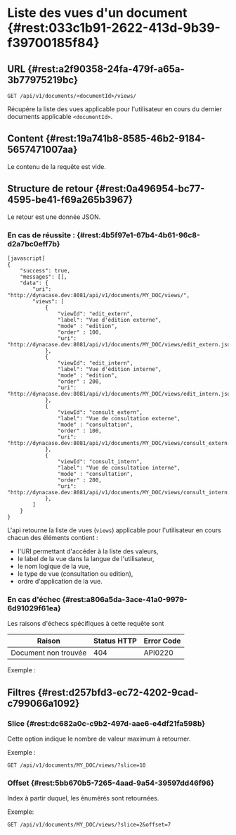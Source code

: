 # Liste des vues d'un document {#rest:033c1b91-2622-413d-9b39-f39700185f84}

## URL  {#rest:a2f90358-24fa-479f-a65a-3b77975219bc}

    GET /api/v1/documents/<documentId>/views/

Récupére la liste des vues applicable pour l'utilisateur en cours du dernier documents applicable `<documentId>`.

## Content  {#rest:19a741b8-8585-46b2-9184-5657471007aa}

Le contenu de la requête est vide.

## Structure de retour  {#rest:0a496954-bc77-4595-be41-f69a265b3967}

Le retour est une donnée JSON.

### En cas de réussite :  {#rest:4b5f97e1-67b4-4b61-96c8-d2a7bc0eff7b}

    [javascript]
    {
        "success": true,
        "messages": [],
        "data": {
            "uri": "http://dynacase.dev:8081/api/v1/documents/MY_DOC/views/",
            "views": [
                {
                    "viewId": "edit_extern",
                    "label": "Vue d'édition externe",
                    "mode" : "edition",
                    "order" : 100,
                    "uri": "http://dynacase.dev:8081/api/v1/documents/MY_DOC/views/edit_extern.json"
                },
                {
                    "viewId": "edit_intern",
                    "label": "Vue d'édition interne",
                    "mode" : "edition",
                    "order" : 200,
                    "uri": "http://dynacase.dev:8081/api/v1/documents/MY_DOC/views/edit_intern.json"
                },
                {
                    "viewId": "consult_extern",
                    "label": "Vue de consultation externe",
                    "mode" : "consultation",
                    "order" : 100,
                    "uri": "http://dynacase.dev:8081/api/v1/documents/MY_DOC/views/consult_extern.json"
                },
                {
                    "viewId": "consult_intern",
                    "label": "Vue de consultation interne",
                    "mode" : "consultation",
                    "order" : 200,
                    "uri": "http://dynacase.dev:8081/api/v1/documents/MY_DOC/views/consult_intern.json"
                },
            ]
        }
    }

L'api retourne la liste de vues (`views`) applicable pour l'utilisateur en cours chacun des éléments contient :
 
* l'URI permettant d'accéder à la liste des valeurs,
* le label de la vue dans la langue de l'utilisateur,
* le nom logique de la vue,
* le type de vue (consultation ou edition),
* ordre d'application de la vue.


### En cas d'échec  {#rest:a806a5da-3ace-41a0-9979-6d91029f61ea}

Les raisons d'échecs spécifiques à cette requête sont 

|                     Raison                     | Status HTTP | Error Code |
| ---------------------------------------------- | ----------- | ---------- |
| Document non trouvée                           |         404 | API0220    |

Exemple : 




## Filtres  {#rest:d257bfd3-ec72-4202-9cad-c799066a1092}

### Slice {#rest:dc682a0c-c9b2-497d-aae6-e4df21fa598b}

Cette option indique le nombre de valeur maximum à retourner.

Exemple :

    GET /api/v1/documents/MY_DOC/views/?slice=10

### Offset {#rest:5bb670b5-7265-4aad-9a54-39597dd46f96}

Index à partir duquel, les énumérés sont retournées.

Exemple: 

    GET /api/v1/documents/MY_DOC/views/?slice=2&offset=7
